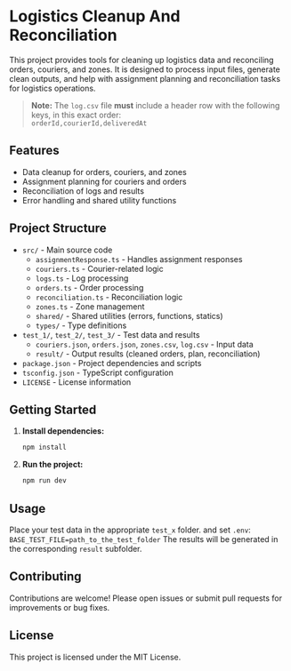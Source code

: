 # Logistics Cleanup And Reconciliation

This project provides tools for cleaning up logistics data and reconciling orders, couriers, and zones. It is designed to process input files, generate clean outputs, and help with assignment planning and reconciliation tasks for logistics operations.

> **Note:** The `log.csv` file **must** include a header row with the following keys, in this exact order:  
> `orderId,courierId,deliveredAt`

## Features

- Data cleanup for orders, couriers, and zones
- Assignment planning for couriers and orders
- Reconciliation of logs and results
- Error handling and shared utility functions

## Project Structure

- `src/` - Main source code
  - `assignmentResponse.ts` - Handles assignment responses
  - `couriers.ts` - Courier-related logic
  - `logs.ts` - Log processing
  - `orders.ts` - Order processing
  - `reconciliation.ts` - Reconciliation logic
  - `zones.ts` - Zone management
  - `shared/` - Shared utilities (errors, functions, statics)
  - `types/` - Type definitions
- `test_1/`, `test_2/`, `test_3/` - Test data and results
  - `couriers.json`, `orders.json`, `zones.csv`, `log.csv` - Input data
  - `result/` - Output results (cleaned orders, plan, reconciliation)
- `package.json` - Project dependencies and scripts
- `tsconfig.json` - TypeScript configuration
- `LICENSE` - License information

## Getting Started

1. **Install dependencies:**
   ```powershell
   npm install
   ```
2. **Run the project:**
   ```powershell
   npm run dev
   ```

## Usage

Place your test data in the appropriate `test_x` folder. and set `.env`: `BASE_TEST_FILE=path_to_the_test_folder` The results will be generated in the corresponding `result` subfolder.

## Contributing

Contributions are welcome! Please open issues or submit pull requests for improvements or bug fixes.

## License

This project is licensed under the MIT License.
